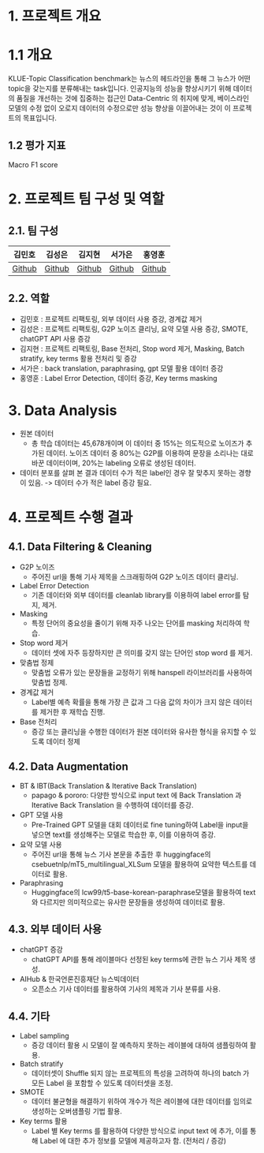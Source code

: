 # 1. 프로젝트 개요
# 1.1 개요
KLUE-Topic Classification benchmark는 뉴스의 헤드라인을 통해 그 뉴스가 어떤 topic을 갖는지를 분류해내는 task입니다. 인공지능의 성능을 향상시키기 위해 데이터의 품질을 개선하는 것에 집중하는 접근인 Data-Centric 의 취지에 맞게, 베이스라인 모델의 수정 없이 오로지 데이터의 수정으로만 성능 향상을 이끌어내는 것이 이 프로젝트의 목표입니다.
## 1.2 평가 지표
Macro F1 score

# 2. 프로젝트 팀 구성 및 역할
## 2.1. 팀 구성
|김민호|김성은|김지현|서가은|홍영훈|
|---|---|---|---|---|
|[Github](https://github.com/GrapeDiget)|[Github](https://github.com/seongeun-k)|[Github](https://github.com/jihyeeon)|[Github](https://github.com/gaeun0112)|[Github](https://github.com/MostlyFor)|

## 2.2. 역할
- 김민호 : 프로젝트 리팩토링, 외부 데이터 사용 증강, 경계값 제거
- 김성은 : 프로젝트 리팩토링, G2P 노이즈 클리닝, 요약 모델 사용 증강, SMOTE, chatGPT API 사용 증강
- 김지현 : 프로젝트 리팩토링, Base 전처리, Stop word 제거, Masking, Batch stratify, key terms 활용 전처리 및 증강
- 서가은 : back translation, paraphrasing, gpt 모델 활용 데이터 증강
- 홍영훈 : Label Error Detection, 데이터 증강, Key terms masking

# 3. Data Analysis

- 원본 데이터
  - 총 학습 데이터는 45,678개이며 이 데이터 중 15%는 의도적으로 노이즈가 추가된 데이터. 노이즈 데이터 중 80%는 G2P를 이용하여 문장을 소리나는 대로 바꾼 데이터이며, 20%는 labeling 오류로 생성된 데이터. 
- 데이터 분포를 살펴 본 결과 데이터 수가 적은 label인 경우 잘 맞추지 못하는 경향이 있음. -> 데이터 수가 적은 label 증강 필요.

# 4. 프로젝트 수행 결과 
## 4.1. Data Filtering & Cleaning
- G2P 노이즈
  - 주어진 url을 통해 기사 제목을 스크래핑하여 G2P 노이즈 데이터 클리닝.
- Label Error Detection
  - 기존 데이터와 외부 데이터를 cleanlab library를 이용하여 label error를 탐지, 제거.
- Masking
  - 특정 단어의 중요성을 줄이기 위해 자주 나오는 단어를 masking 처리하여 학습.
- Stop word 제거
  - 데이터 셋에 자주 등장하지만 큰 의미를 갖지 않는 단어인 stop word 를 제거.
- 맞춤법 정제
  - 맞춤법 오류가 있는 문장들을 교정하기 위해 hanspell 라이브러리를 사용하여 맞춤법 정제.
- 경계값 제거
  - Label별 예측 확률을 통해 가장 큰 값과 그 다음 값의 차이가 크지 않은 데이터를 제거한 후 재학습 진행.
- Base 전처리
  - 증강 또는 클리닝을 수행한 데이터가 원본 데이터와 유사한 형식을 유지할 수 있도록 데이터 정제
## 4.2. Data Augmentation
- BT & IBT(Back Translation & Iterative Back Translation)
  - papago & pororo: 다양한 방식으로 input text 에 Back Translation 과 Iterative Back Translation 을 수행하여 데이터를 증강.
- GPT 모델 사용
  - Pre-Trained GPT 모델을 대회 데이터로 fine tuning하여 Label을 input을 넣으면 text를 생성해주는 모델로 학습한 후, 이를 이용하여 증강.
- 요약 모델 사용
  - 주어진 url을 통해 뉴스 기사 본문을 추출한 후 huggingface의 csebuetnlp/mT5_multilingual_XLSum 모델을 활용하여 요약한 텍스트를 데이터로 활용. 
- Paraphrasing
  - Huggingface의 lcw99/t5-base-korean-paraphrase모델을 활용하여 text와 다르지만 의미적으로는 유사한 문장들을 생성하여 데이터로 활용.
## 4.3. 외부 데이터 사용
- chatGPT 증강
  - chatGPT API를 통해 레이블마다 선정된 key terms에 관한 뉴스 기사 제목 생성.
- AIHub & 한국언론진흥재단 뉴스빅데이터
  - 오픈소스 기사 데이터를 활용하여 기사의 제목과 기사 분류를 사용.
## 4.4. 기타
- Label sampling 
  - 증강 데이터 활용 시 모델이 잘 예측하지 못하는 레이블에 대하여 샘플링하여 활용. 
- Batch stratify
  - 데이터셋이 Shuffle 되지 않는 프로젝트의 특성을 고려하여 하나의 batch 가 모든 Label 을 포함할 수 있도록 데이터셋을 조정.
- SMOTE
  - 데이터 불균형을 해결하기 위하여 개수가 적은 레이블에 대한 데이터를 임의로 생성하는 오버샘플링 기법 활용.
- Key terms 활용
  - Label 별 Key terms 를 활용하여 다양한 방식으로 input text 에 추가, 이를 통해 Label 에 대한 추가 정보를 모델에 제공하고자 함. (전처리 / 증강)
